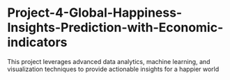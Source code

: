 # Project-4-Global-Happiness-Insights-Prediction-with-Economic-indicators
This project leverages advanced data analytics, machine learning, and visualization techniques to provide actionable insights for a happier world
